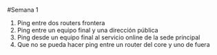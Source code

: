 #Semana 1
1. Ping entre dos routers frontera
2. Ping entre un equipo final y una dirección pública
3. Ping desde un equipo final al servicio online de la sede principal
4. Que no se pueda hacer ping entre un router del core y uno de fuera

